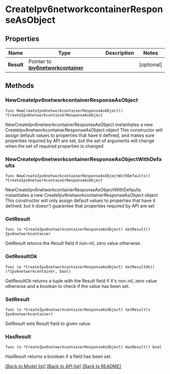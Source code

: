 # CreateIpv6networkcontainerResponseAsObject

## Properties

Name | Type | Description | Notes
------------ | ------------- | ------------- | -------------
**Result** | Pointer to [**Ipv6networkcontainer**](Ipv6networkcontainer.md) |  | [optional] 

## Methods

### NewCreateIpv6networkcontainerResponseAsObject

`func NewCreateIpv6networkcontainerResponseAsObject() *CreateIpv6networkcontainerResponseAsObject`

NewCreateIpv6networkcontainerResponseAsObject instantiates a new CreateIpv6networkcontainerResponseAsObject object
This constructor will assign default values to properties that have it defined,
and makes sure properties required by API are set, but the set of arguments
will change when the set of required properties is changed

### NewCreateIpv6networkcontainerResponseAsObjectWithDefaults

`func NewCreateIpv6networkcontainerResponseAsObjectWithDefaults() *CreateIpv6networkcontainerResponseAsObject`

NewCreateIpv6networkcontainerResponseAsObjectWithDefaults instantiates a new CreateIpv6networkcontainerResponseAsObject object
This constructor will only assign default values to properties that have it defined,
but it doesn't guarantee that properties required by API are set

### GetResult

`func (o *CreateIpv6networkcontainerResponseAsObject) GetResult() Ipv6networkcontainer`

GetResult returns the Result field if non-nil, zero value otherwise.

### GetResultOk

`func (o *CreateIpv6networkcontainerResponseAsObject) GetResultOk() (*Ipv6networkcontainer, bool)`

GetResultOk returns a tuple with the Result field if it's non-nil, zero value otherwise
and a boolean to check if the value has been set.

### SetResult

`func (o *CreateIpv6networkcontainerResponseAsObject) SetResult(v Ipv6networkcontainer)`

SetResult sets Result field to given value.

### HasResult

`func (o *CreateIpv6networkcontainerResponseAsObject) HasResult() bool`

HasResult returns a boolean if a field has been set.


[[Back to Model list]](../README.md#documentation-for-models) [[Back to API list]](../README.md#documentation-for-api-endpoints) [[Back to README]](../README.md)


